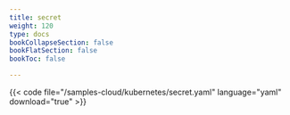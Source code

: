```yaml
---
title: secret
weight: 120
type: docs
bookCollapseSection: false
bookFlatSection: false
bookToc: false

---
```


{{< code file="/samples-cloud/kubernetes/secret.yaml" language="yaml" download="true" >}}
